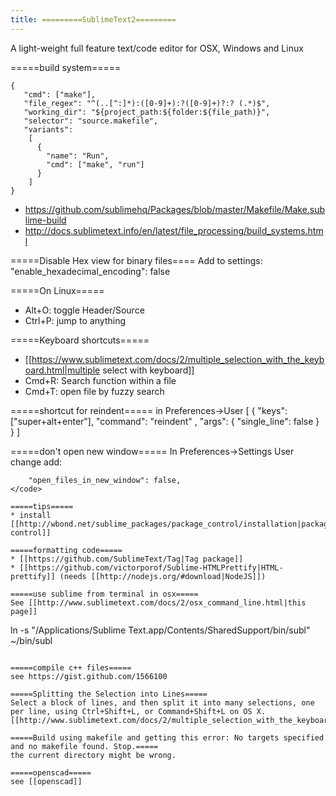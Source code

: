 ```yaml
---
title: =========SublimeText2=========
---
```

A light-weight full feature text/code editor for OSX, Windows and Linux

=====build system=====
```
{
   "cmd": ["make"],
   "file_regex": "^(..[^:]*):([0-9]+):?([0-9]+)?:? (.*)$",
   "working_dir": "${project_path:${folder:${file_path)}",
   "selector": "source.makefile",
   "variants":
    [
      {
        "name": "Run",
        "cmd": ["make", "run"]
      }
    ]
}
```
* https://github.com/sublimehq/Packages/blob/master/Makefile/Make.sublime-build
* http://docs.sublimetext.info/en/latest/file_processing/build_systems.html

=====Disable Hex view for binary files====
Add to settings:
  "enable_hexadecimal_encoding": false

=====On Linux=====
* Alt+O: toggle Header/Source
* Ctrl+P: jump to anything

=====Keyboard shortcuts=====
* [[https://www.sublimetext.com/docs/2/multiple_selection_with_the_keyboard.html|multiple select with keyboard]]
* Cmd+R: Search function within a file
* Cmd+T: open file by fuzzy search

=====shortcut for reindent=====
in Preferences->User
  [ 
    { "keys": ["super+alt+enter"], "command": "reindent" , "args": { "single_line": false } }
  ]
  
=====don't open new window=====
In Preferences->Settings User change add:
```
    "open_files_in_new_window": false,
</code>

=====tips=====
* install [[http://wbond.net/sublime_packages/package_control/installation|package control]]

=====formatting code=====
* [[https://github.com/SublimeText/Tag|Tag package]]
* [[https://github.com/victorporof/Sublime-HTMLPrettify|HTML-prettify]] (needs [[http://nodejs.org/#download|NodeJS]])

=====use sublime from terminal in osx=====
See [[http://www.sublimetext.com/docs/2/osx_command_line.html|this page]]
```
ln -s "/Applications/Sublime Text.app/Contents/SharedSupport/bin/subl" ~/bin/subl
```

=====compile c++ files=====
see https://gist.github.com/1566100

=====Splitting the Selection into Lines=====
Select a block of lines, and then split it into many selections, one per line, using Ctrl+Shift+L, or Command+Shift+L on OS X. [[http://www.sublimetext.com/docs/2/multiple_selection_with_the_keyboard.html|source]]

=====Build using makefile and getting this error: No targets specified and no makefile found. Stop.=====
the current directory might be wrong.

=====openscad=====
see [[openscad]]

